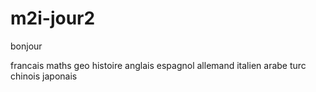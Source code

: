# m2i-jour2
bonjour

francais
maths
geo
histoire
anglais
espagnol
allemand
italien
arabe
turc
chinois
japonais